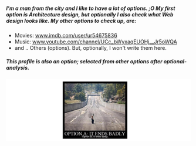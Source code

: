 

<!--
**willet26/willet26** is a ✨ _special_ ✨ repository because its `README.md` (this file) appears on your GitHub profile.

Here are some ideas to get you started:

- 🔭 I’m currently working on ...
- 🌱 I’m currently learning ...
- 👯 I’m looking to collaborate on ...
- 🤔 I’m looking for help with ...
- 💬 Ask me about ...
- 📫 How to reach me: ...
- 😄 Pronouns: ...
- ⚡ Fun fact: ...

### Hi there 👋
-->
##### I'm a man from the city and I like to have a lot of options. ;O My first option is Architecture design, but optionally I also check what Web design looks like. My other options to check up, are:
- Movies: www.imdb.com/user/ur54675836
- Music: www.youtube.com/channel/UCc_bWyxaqEUOHj__Jr5oWQA
- and .. Others (options). But, optionally, I won't write them here.
##### This profile is also an option; selected from other options after optional-analysis.

![preview](./images-view/option-a&b.png)
